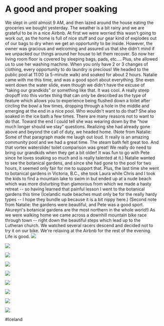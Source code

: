 # A good and proper soaking
We slept in until almost 9 AM, and then lazed around the house eating the groceries we bought yesterday. The weather is a bit rainy and we are grateful to be in a nice Airbnb. At first we were worried this wasn't going to work out, as the home is full of nice stuff and our gear kind of explodes out of our bags to dry when we get an opportunity to be inside. However, the owner was gracious and welcoming and assured us that she didn't mind if we unpacked our things around her house to let them recover. So now her living room floor is covered by sleeping bags, pads, etc.... Plus, she allowed us to use her washing machine. When you only have 2 or 3 changes of clothing, every opportunity to do laundry is precious! We headed to the public pool at 11:00 (a 5-minute walk) and soaked for about 2 hours. Natalie came with me this time, and was a good sport about everything. She even went down the water slide, even though we didn't have the excuse of "taking our grandkids" or something like that. It was cool. A really steep dropoff into this vortex thing that can only be described as the type of feature which allows you to experience being flushed down a toilet after circling the bowl a few times, dropping through a hole in the middle and emerging at the end in a nice pool. Who wouldn't want to do that? She also soaked in the ice bath a few times. There are many reasons not to want to do that. Toward the end I could tell she was wearing down by the "how much longer should we stay" questions. Realizing she had already gone above and beyond the call of duty, we headed home. (Note from Natalie: Some of that paragraph made me laugh out loud. It really is an amazing community pool and we had a great time. The steam bath felt great too. And that vortex waterslide/ toilet comparison was great! We really do need to bring our grandkids when they get a bit older! It was fun to go with Pete since he loves soaking so much and is really talented at it.) Natalie wanted to see the botanical gardens, and since she had gone to the pool for two hours, it seemed only fair for me to support that. Plus, the last time she went to botanical gardens in Victoria, B.C., she took Laura while Chris and I took the kids to find a mountain lake to swim in but ended up at a nude beach which was more disturbing than glamorous from which we made a hasty retreat -- so having learned that painful lesson I went to the botanical gardens this time (Icelandic nude beaches must only be for the really hardy types -- I hope they bundle up because it is a bit nippy here.) (Second note from Natalie: the gardens were beautiful, and Pete was a good sport. Akureyri's botanical gardens are the most northern in the whole world!) As we were walking home we came across a downhill mountain bike race through town -- right down the beautiful steps which lead up to the Lutheran church. We watched several racers descend and decided not to try it on our bike. We're relaxing at the Airbnb for the rest of the evening. Life is good. 
![](data/a9fc4382-92a7-4c42-9047-514c854f7e85.jpg)
 
![](data/8a362257-aed7-463b-b55b-aae070502121.jpg)
 
![](data/720df7ea-e1ce-44ca-8537-38536ca0e53d.jpg)
 
![](data/3ad4163f-510a-4906-a011-d4b7d1cca981.jpg)
 
![](data/b0fe4b81-f099-4573-8d89-73c01b45a576.jpg)
 
![](data/b4c1c400-6ede-4726-b559-92609d0bbaf5.jpg)
 
![](data/2343f0cf-672a-4859-a82b-630e5b82d802.jpg)
 
![](data/f2ca7752-3a38-4be2-bbee-c23bef65a8d3.jpg)
 
![](data/4a1143c1-bf88-4750-980f-e4e38f0b09ce.jpg)

#Iceland